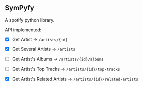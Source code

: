 ## SymPyfy ##

A spotify python library.


API implemented:

- [x] Get Artist -> `/artists/{id}`
- [x] Get Several Artists -> `/artists`
- [ ] Get Artist's Albums -> `/artists/{id}/albums`
- [ ] Get Artist's Top Tracks -> `/artists/{id}/top-tracks`
- [x] Get Artist's Related Artists -> `/artists/{id}/related-artists`






